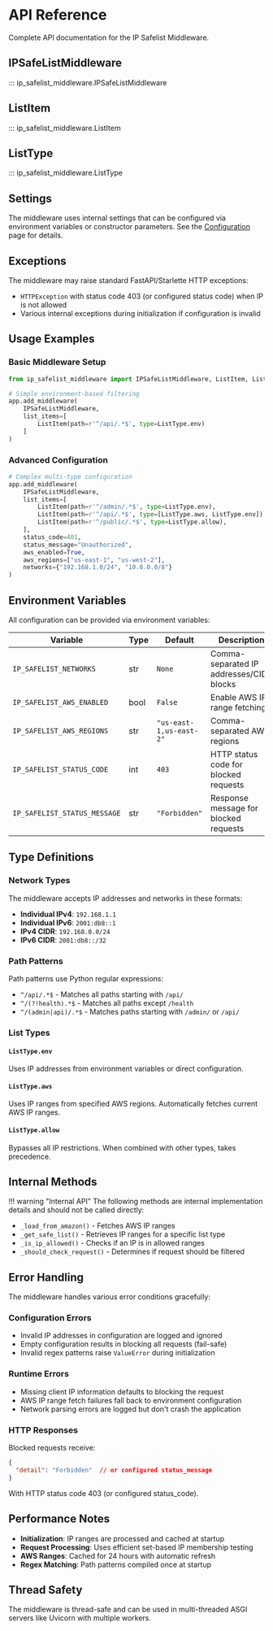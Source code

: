 # API Reference

Complete API documentation for the IP Safelist Middleware.

## IPSafeListMiddleware

::: ip_safelist_middleware.IPSafeListMiddleware

## ListItem

::: ip_safelist_middleware.ListItem

## ListType

::: ip_safelist_middleware.ListType

## Settings

The middleware uses internal settings that can be configured via environment variables or constructor parameters. See the [Configuration](configuration.md) page for details.

## Exceptions

The middleware may raise standard FastAPI/Starlette HTTP exceptions:

- `HTTPException` with status code 403 (or configured status code) when IP is not allowed
- Various internal exceptions during initialization if configuration is invalid

## Usage Examples

### Basic Middleware Setup

```python
from ip_safelist_middleware import IPSafeListMiddleware, ListItem, ListType

# Simple environment-based filtering
app.add_middleware(
    IPSafeListMiddleware,
    list_items=[
        ListItem(path=r'^/api/.*$', type=ListType.env)
    ]
)
```

### Advanced Configuration

```python
# Complex multi-type configuration
app.add_middleware(
    IPSafeListMiddleware,
    list_items=[
        ListItem(path=r'^/admin/.*$', type=ListType.env),
        ListItem(path=r'^/api/.*$', type=[ListType.aws, ListType.env]),
        ListItem(path=r'^/public/.*$', type=ListType.allow),
    ],
    status_code=401,
    status_message="Unauthorized",
    aws_enabled=True,
    aws_regions=["us-east-1", "us-west-2"],
    networks={"192.168.1.0/24", "10.0.0.0/8"}
)
```

## Environment Variables

All configuration can be provided via environment variables:

| Variable | Type | Default | Description |
|----------|------|---------|-------------|
| `IP_SAFELIST_NETWORKS` | str | `None` | Comma-separated IP addresses/CIDR blocks |
| `IP_SAFELIST_AWS_ENABLED` | bool | `False` | Enable AWS IP range fetching |
| `IP_SAFELIST_AWS_REGIONS` | str | `"us-east-1,us-east-2"` | Comma-separated AWS regions |
| `IP_SAFELIST_STATUS_CODE` | int | `403` | HTTP status code for blocked requests |
| `IP_SAFELIST_STATUS_MESSAGE` | str | `"Forbidden"` | Response message for blocked requests |

## Type Definitions

### Network Types

The middleware accepts IP addresses and networks in these formats:

- **Individual IPv4**: `192.168.1.1`
- **Individual IPv6**: `2001:db8::1`
- **IPv4 CIDR**: `192.168.0.0/24`
- **IPv6 CIDR**: `2001:db8::/32`

### Path Patterns

Path patterns use Python regular expressions:

- `^/api/.*$` - Matches all paths starting with `/api/`
- `^/(?!health).*$` - Matches all paths except `/health`
- `^/(admin|api)/.*$` - Matches paths starting with `/admin/` or `/api/`

### List Types

#### `ListType.env`
Uses IP addresses from environment variables or direct configuration.

#### `ListType.aws`
Uses IP ranges from specified AWS regions. Automatically fetches current AWS IP ranges.

#### `ListType.allow`
Bypasses all IP restrictions. When combined with other types, takes precedence.

## Internal Methods

!!! warning "Internal API"
    The following methods are internal implementation details and should not be called directly:

- `_load_from_amazon()` - Fetches AWS IP ranges
- `_get_safe_list()` - Retrieves IP ranges for a specific list type
- `_is_ip_allowed()` - Checks if an IP is in allowed ranges
- `_should_check_request()` - Determines if request should be filtered

## Error Handling

The middleware handles various error conditions gracefully:

### Configuration Errors
- Invalid IP addresses in configuration are logged and ignored
- Empty configuration results in blocking all requests (fail-safe)
- Invalid regex patterns raise `ValueError` during initialization

### Runtime Errors
- Missing client IP information defaults to blocking the request
- AWS IP range fetch failures fall back to environment configuration
- Network parsing errors are logged but don't crash the application

### HTTP Responses

Blocked requests receive:
```json
{
  "detail": "Forbidden"  // or configured status_message
}
```

With HTTP status code 403 (or configured status_code).

## Performance Notes

- **Initialization**: IP ranges are processed and cached at startup
- **Request Processing**: Uses efficient set-based IP membership testing
- **AWS Ranges**: Cached for 24 hours with automatic refresh
- **Regex Matching**: Path patterns compiled once at startup

## Thread Safety

The middleware is thread-safe and can be used in multi-threaded ASGI servers like Uvicorn with multiple workers.
